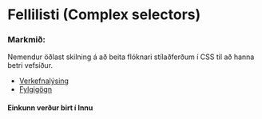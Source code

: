 # Fellilisti (Complex selectors)

### Markmið:
Nemendur öðlast skilning á að beita flóknari stílaðferðum í CSS til að hanna betri vefsíður.

* [Verkefnalýsing](https://github.com/vefhonnun/22V-s2/blob/main/Verkefni/V-3/22v_verkefni_3.pdf)
* [Fylgigögn](https://github.com/vefhonnun/22V-s2/tree/main/S%C3%BDnid%C3%A6mi/V-3)

#### Einkunn verður birt í Innu
